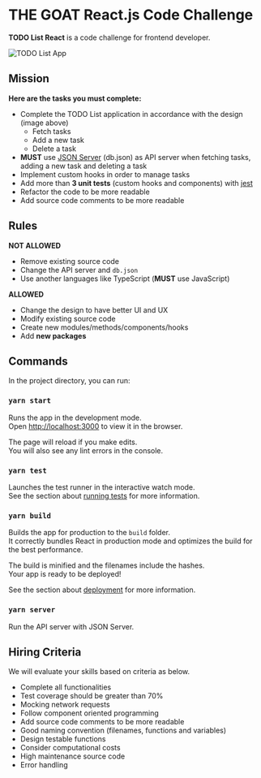 # THE GOAT React.js Code Challenge

**TODO List React** is a code challenge for frontend developer.

![TODO List App](https://user-images.githubusercontent.com/2387508/141241010-f29cb52e-adcf-4ac3-a220-ad59f7661d54.png)

## Mission

**Here are the tasks you must complete:**

- Complete the TODO List application in accordance with the design (image above)
  - Fetch tasks
  - Add a new task
  - Delete a task
- **MUST** use [JSON Server](https://github.com/typicode/json-server) (db.json) as API server when fetching tasks, adding a new task and deleting a task
- Implement custom hooks in order to manage tasks
- Add more than **3 unit tests** (custom hooks and components) with [jest](https://jestjs.io/docs/getting-started)
- Refactor the code to be more readable
- Add source code comments to be more readable

## Rules

**NOT ALLOWED**

- Remove existing source code
- Change the API server and `db.json`
- Use another languages like TypeScript (**MUST** use JavaScript)

**ALLOWED**

- Change the design to have better UI and UX
- Modify existing source code
- Create new modules/methods/components/hooks
- Add **new packages**

## Commands

In the project directory, you can run:

### `yarn start`

Runs the app in the development mode.\
Open [http://localhost:3000](http://localhost:3000) to view it in the browser.

The page will reload if you make edits.\
You will also see any lint errors in the console.

### `yarn test`

Launches the test runner in the interactive watch mode.\
See the section about [running tests](https://facebook.github.io/create-react-app/docs/running-tests) for more information.

### `yarn build`

Builds the app for production to the `build` folder.\
It correctly bundles React in production mode and optimizes the build for the best performance.

The build is minified and the filenames include the hashes.\
Your app is ready to be deployed!

See the section about [deployment](https://facebook.github.io/create-react-app/docs/deployment) for more information.

### `yarn server`

Run the API server with JSON Server.

## Hiring Criteria
We will evaluate your skills based on criteria as below.
- Complete all functionalities
- Test coverage should be greater than 70%
- Mocking network requests
- Follow component oriented programming
- Add source code comments to be more readable
- Good naming convention (filenames, functions and variables)
- Design testable functions
- Consider computational costs
- High maintenance source code
- Error handling

